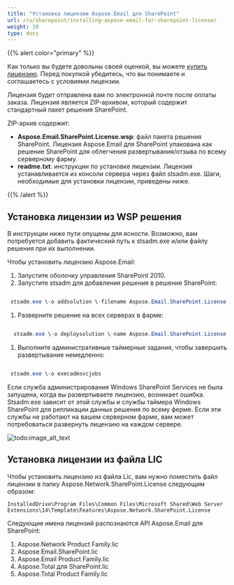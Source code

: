 ```yaml
---
title: "Установка лицензии Aspose.Email для SharePoint"
url: /ru/sharepoint/installing-aspose-email-for-sharepoint-license/
weight: 10
type: docs
---
```



{{% alert color="primary" %}} 

Как только вы будете довольны своей оценкой, вы можете [купить лицензию](http://www.aspose.com/purchase/default.aspx). Перед покупкой убедитесь, что вы понимаете и соглашаетесь с условиями лицензии.

Лицензия будет отправлена вам по электронной почте после оплаты заказа. Лицензия является ZIP-архивом, который содержит стандартный пакет решения SharePoint.

ZIP-архив содержит:

- **Aspose.Email.SharePoint.License.wsp**: файл пакета решения SharePoint. Лицензия Aspose.Email для SharePoint упакована как решение SharePoint для облегчения развертывания/отзыва по всему серверному фарму.
- **readme.txt**: инструкции по установке лицензии. Лицензия устанавливается из консоли сервера через файл stsadm.exe. Шаги, необходимые для установки лицензии, приведены ниже.

{{% /alert %}} 
## **Установка лицензии из WSP решения**
В инструкции ниже пути опущены для ясности. Возможно, вам потребуется добавить фактический путь к stsadm.exe и/или файлу решения при их выполнении.

Чтобы установить лицензию Aspose.Email:

1. Запустите оболочку управления SharePoint 2010.
1. Запустите stsadm для добавления решения в решение SharePoint: 

``` java

 stsadm.exe \-o addsolution \-filename Aspose.Email.SharePoint.License.wsp

```

1. Разверните решение на всех серверах в фарме: 

``` java

  stsadm.exe \-o deploysolution \-name Aspose.Email.SharePoint.License.wsp \-immediate --force

```

1. Выполните административные таймерные задания, чтобы завершить развертывание немедленно: 

``` java

 stsadm.exe \-o execadmsvcjobs

```

Если служба администрирования Windows SharePoint Services не была запущена, когда вы развертываете лицензию, возникает ошибка. Stsadm.exe зависит от этой службы и службы таймера Windows SharePoint для репликации данных решения по всему ферме. Если эти службы не работают на вашем серверном фарме, вам может потребоваться развернуть лицензию на каждом сервере. 

![todo:image_alt_text](installing-aspose-email-for-sharepoint-license_1.png)
## **Установка лицензии из файла LIC**
Чтобы установить лицензию из файла Lic, вам нужно поместить файл лицензии в папку Aspose.Network.SharePoint.License следующим образом:

`InstalledDrive\Program Files\Common Files\Microsoft Shared\Web Server Extensions\14\Template\Features\Aspose.Network.SharePoint.License`

Следующие имена лицензий распознаются API Aspose.Email для SharePoint:

1. Aspose.Network Product Family.lic
1. Aspose.Email.SharePoint.lic
1. Aspose.Email Product Family.lic
1. Aspose.Total для SharePoint.lic
1. Aspose.Total Product Family.lic
